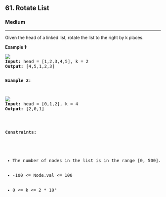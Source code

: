 <h2>61. Rotate List</h2>
<h3>Medium</h3>
<hr>
<div>
<p>Given the head of a linked list, rotate the list to the right by k places.</p>

<p><b>Example 1: </b></p>
<pre>
<img src="https://assets.leetcode.com/uploads/2020/11/13/rotate1.jpg">
<strong>Input:</strong> head = [1,2,3,4,5], k = 2
<strong>Output:</strong> [4,5,1,2,3]

<p><b>Example 2: </b></p>
<pre>
<img src="https://assets.leetcode.com/uploads/2020/11/13/roate2.jpg">
<strong>Input:</strong> head = [0,1,2], k = 4
<strong>Output:</strong> [2,0,1]
</pre>

<p><b>Constraints:</b></p>
<ul> 
    <li>The number of nodes in the list is in the range [0, 500].</li>
    <li>-100 <= Node.val <= 100</li>
    <li>0 <= k <= 2 * 10⁹</li>
</ul>
</div>
